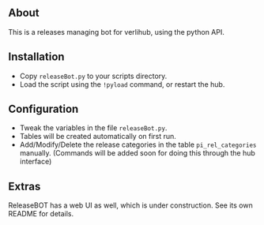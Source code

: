 ## About

This is a releases managing bot for verlihub, using the python API.


## Installation

* Copy `releaseBot.py` to your scripts directory.
* Load the script using the `!pyload` command, or restart the hub.

## Configuration

* Tweak the variables in the file `releaseBot.py`.
* Tables will be created automatically on first run.
* Add/Modify/Delete the release categories in the table `pi_rel_categories` manually.
(Commands will be added soon for doing this through the hub interface)

## Extras

ReleaseBOT has a web UI as well, which is under construction. See its own README for details.
